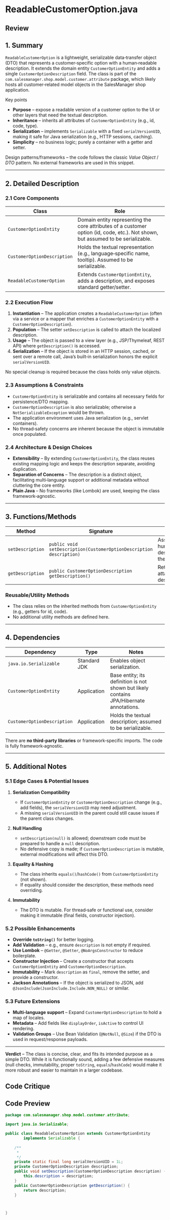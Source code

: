 # ReadableCustomerOption.java

## Review

## 1. Summary  
`ReadableCustomerOption` is a lightweight, serializable data‑transfer object (DTO) that represents a customer‑specific option with a human‑readable description. It extends the domain entity `CustomerOptionEntity` and adds a single `CustomerOptionDescription` field. The class is part of the `com.salesmanager.shop.model.customer.attribute` package, which likely hosts all customer‑related model objects in the SalesManager shop application.

Key points  
- **Purpose** – expose a readable version of a customer option to the UI or other layers that need the textual description.  
- **Inheritance** – inherits all attributes of `CustomerOptionEntity` (e.g., id, code, type).  
- **Serialization** – implements `Serializable` with a fixed `serialVersionUID`, making it safe for Java serialization (e.g., HTTP sessions, caching).  
- **Simplicity** – no business logic; purely a container with a getter and setter.

Design patterns/frameworks – the code follows the classic *Value Object* / *DTO* pattern. No external frameworks are used in this snippet.

---

## 2. Detailed Description  

### 2.1 Core Components
| Class | Role |
|-------|------|
| `CustomerOptionEntity` | Domain entity representing the core attributes of a customer option (id, code, etc.). Not shown, but assumed to be serializable. |
| `CustomerOptionDescription` | Holds the textual representation (e.g., language‑specific name, tooltip). Assumed to be serializable. |
| `ReadableCustomerOption` | Extends `CustomerOptionEntity`, adds a description, and exposes standard getter/setter. |

### 2.2 Execution Flow
1. **Instantiation** – The application creates a `ReadableCustomerOption` (often via a service or a mapper that enriches a `CustomerOptionEntity` with a `CustomerOptionDescription`).  
2. **Population** – The setter `setDescription` is called to attach the localized description.  
3. **Usage** – The object is passed to a view layer (e.g., JSP/Thymeleaf, REST API) where `getDescription()` is accessed.  
4. **Serialization** – If the object is stored in an HTTP session, cached, or sent over a remote call, Java’s built‑in serialization honors the explicit `serialVersionUID`.

No special cleanup is required because the class holds only value objects.

### 2.3 Assumptions & Constraints
- `CustomerOptionEntity` is serializable and contains all necessary fields for persistence/DTO mapping.  
- `CustomerOptionDescription` is also serializable; otherwise a `NotSerializableException` would be thrown.  
- The application environment uses Java serialization (e.g., servlet containers).  
- No thread‑safety concerns are inherent because the object is immutable once populated.

### 2.4 Architecture & Design Choices
- **Extensibility** – By extending `CustomerOptionEntity`, the class reuses existing mapping logic and keeps the description separate, avoiding duplication.  
- **Separation of Concerns** – The description is a distinct object, facilitating multi‑language support or additional metadata without cluttering the core entity.  
- **Plain Java** – No frameworks (like Lombok) are used, keeping the class framework‑agnostic.

---

## 3. Functions/Methods

| Method | Signature | Purpose | Inputs | Output | Side‑Effects |
|--------|-----------|---------|--------|--------|--------------|
| `setDescription` | `public void setDescription(CustomerOptionDescription description)` | Assigns a human‑readable description to the option. | `CustomerOptionDescription description` | None | Mutates the `description` field |
| `getDescription` | `public CustomerOptionDescription getDescription()` | Retrieves the attached description. | None | `CustomerOptionDescription` | None |

### Reusable/Utility Methods
- The class relies on the inherited methods from `CustomerOptionEntity` (e.g., getters for id, code).  
- No additional utility methods are defined here.

---

## 4. Dependencies

| Dependency | Type | Notes |
|------------|------|-------|
| `java.io.Serializable` | Standard JDK | Enables object serialization. |
| `CustomerOptionEntity` | Application | Base entity; its definition is not shown but likely contains JPA/Hibernate annotations. |
| `CustomerOptionDescription` | Application | Holds the textual description; assumed to be serializable. |

There are **no third‑party libraries** or framework‑specific imports. The code is fully framework‑agnostic.

---

## 5. Additional Notes

### 5.1 Edge Cases & Potential Issues
1. **Serialization Compatibility**  
   - If `CustomerOptionEntity` or `CustomerOptionDescription` change (e.g., add fields), the `serialVersionUID` may need adjustment.  
   - A missing `serialVersionUID` in the parent could still cause issues if the parent class changes.

2. **Null Handling**  
   - `setDescription(null)` is allowed; downstream code must be prepared to handle a `null` description.  
   - No defensive copy is made; if `CustomerOptionDescription` is mutable, external modifications will affect this DTO.

3. **Equality & Hashing**  
   - The class inherits `equals()`/`hashCode()` from `CustomerOptionEntity` (not shown).  
   - If equality should consider the description, these methods need overriding.

4. **Immutability**  
   - The DTO is mutable. For thread‑safe or functional use, consider making it immutable (final fields, constructor injection).

### 5.2 Possible Enhancements
- **Override `toString()`** for better logging.  
- **Add Validation** – e.g., ensure `description` is not empty if required.  
- **Use Lombok** – `@Getter`, `@Setter`, `@NoArgsConstructor` to reduce boilerplate.  
- **Constructor Injection** – Create a constructor that accepts `CustomerOptionEntity` and `CustomerOptionDescription`.  
- **Immutability** – Mark `description` as `final`, remove the setter, and provide a constructor.  
- **Jackson Annotations** – If the object is serialized to JSON, add `@JsonInclude(JsonInclude.Include.NON_NULL)` or similar.

### 5.3 Future Extensions
- **Multi‑language support** – Expand `CustomerOptionDescription` to hold a map of locales.  
- **Metadata** – Add fields like `displayOrder`, `isActive` to control UI rendering.  
- **Validation Groups** – Use Bean Validation (`@NotNull`, `@Size`) if the DTO is used in request/response payloads.

---

**Verdict** – The class is concise, clear, and fits its intended purpose as a simple DTO. While it is functionally sound, adding a few defensive measures (null checks, immutability, proper `toString`, `equals`/`hashCode`) would make it more robust and easier to maintain in a larger codebase.

## Code Critique



## Code Preview

```java
package com.salesmanager.shop.model.customer.attribute;

import java.io.Serializable;

public class ReadableCustomerOption extends CustomerOptionEntity
		implements Serializable {
	
	/**
	 * 
	 */
	private static final long serialVersionUID = 1L;
	private CustomerOptionDescription description;
	public void setDescription(CustomerOptionDescription description) {
		this.description = description;
	}
	public CustomerOptionDescription getDescription() {
		return description;
	}



}



```
